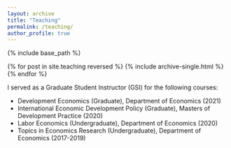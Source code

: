 ```yaml
---
layout: archive
title: "Teaching"
permalink: /teaching/
author_profile: true
---
```


{% include base_path %}

{% for post in site.teaching reversed %}
  {% include archive-single.html %}
{% endfor %}

I served as a Graduate Student Instructor (GSI) for the following courses:
* Development Economics (Graduate), Department of Economics (2021)
* International Economic Development Policy (Graduate), Masters of Development Practice (2020)
* Labor Economics (Undergraduate), Department of Economics (2020)
* Topics in Economics Research (Undergraduate), Department of Economics (2017-2019)


